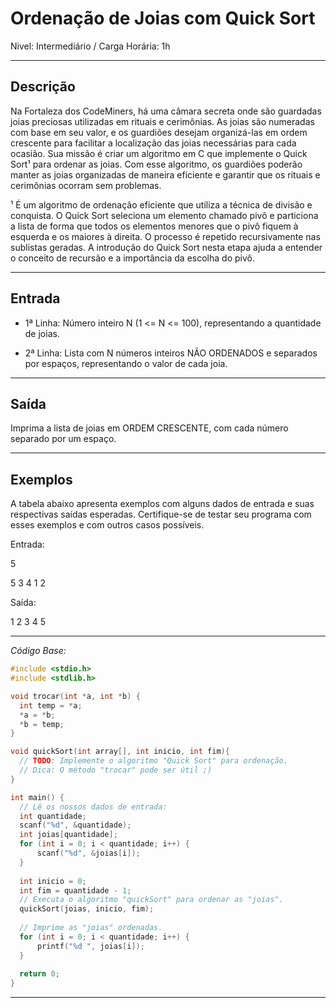 # Ordenação de Joias com Quick Sort

Nivel: Intermediário / Carga Horária: 1h

---

## Descrição

Na Fortaleza dos CodeMiners, há uma câmara secreta onde são guardadas joias preciosas utilizadas em rituais e cerimônias. As joias são numeradas com base em seu valor, e os guardiões desejam organizá-las em ordem crescente para facilitar a localização das joias necessárias para cada ocasião. Sua missão é criar um algoritmo em C que implemente o Quick Sort¹ para ordenar as joias. Com esse algoritmo, os guardiões poderão manter as joias organizadas de maneira eficiente e garantir que os rituais e cerimônias ocorram sem problemas.

¹ É um algoritmo de ordenação eficiente que utiliza a técnica de divisão e conquista. O Quick Sort seleciona um elemento chamado pivô e particiona a lista de forma que todos os elementos menores que o pivô fiquem à esquerda e os maiores à direita. O processo é repetido recursivamente nas sublistas geradas. A introdução do Quick Sort nesta etapa ajuda a entender o conceito de recursão e a importância da escolha do pivô. 

---

## Entrada

* 1ª Linha: Número inteiro N (1 <= N <= 100), representando a quantidade de joias.

* 2ª Linha: Lista com N números inteiros NÃO ORDENADOS e separados por espaços, representando o valor de cada joia.

---

## Saída

Imprima a lista de joias em ORDEM CRESCENTE, com cada número separado por um espaço.

---

## Exemplos

A tabela abaixo apresenta exemplos com alguns dados de entrada e suas respectivas saídas esperadas. Certifique-se de testar seu programa com esses exemplos e com outros casos possíveis.

Entrada:

5

5 3 4 1 2

Saída:

1 2 3 4 5

---

*Código Base:*

~~~c
#include <stdio.h>
#include <stdlib.h>

void trocar(int *a, int *b) {
  int temp = *a;
  *a = *b;
  *b = temp;
}

void quickSort(int array[], int inicio, int fim){ 
  // TODO: Implemente o algoritmo "Quick Sort" para ordenação.
  // Dica: O método "trocar" pode ser útil ;)
}

int main() {
  // Lê os nossos dados de entrada:
  int quantidade;
  scanf("%d", &quantidade);
  int joias[quantidade];
  for (int i = 0; i < quantidade; i++) {
      scanf("%d", &joias[i]);
  }
  
  int inicio = 0;
  int fim = quantidade - 1;
  // Executa o algoritmo "quickSort" para ordenar as "joias".
  quickSort(joias, inicio, fim);
  
  // Imprime as "joias" ordenadas.
  for (int i = 0; i < quantidade; i++) {
      printf("%d ", joias[i]);
  }
  
  return 0;
}
~~~

---